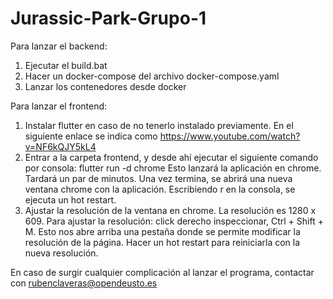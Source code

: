 # Jurassic-Park-Grupo-1

Para lanzar el backend:
1. Ejecutar el build.bat
2. Hacer un docker-compose del archivo docker-compose.yaml
3. Lanzar los contenedores desde docker

Para lanzar el frontend:
1. Instalar flutter en caso de no tenerlo instalado previamente. En el siguiente enlace se indica como https://www.youtube.com/watch?v=NF6kQJY5kL4
2. Entrar a la carpeta frontend, y desde ahí ejecutar el siguiente comando por consola: flutter run -d chrome
   Esto lanzará la aplicación en chrome. Tardará un par de minutos. Una vez termina, se abrirá una nueva ventana chrome con la aplicación. Escribiendo r en la consola,    se ejecuta un hot restart. 
3. Ajustar la resolución de la ventana en chrome. La resolución es 1280 x 609. Para ajustar la resolución: click derecho inspeccionar, Ctrl + Shift + M. Esto nos abre arriba una pestaña donde se permite modificar la resolución de la página. Hacer un hot restart para reiniciarla con la nueva resolución.

En caso de surgir cualquier complicación al lanzar el programa, contactar con rubenclaveras@opendeusto.es
